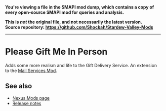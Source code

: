 **You're viewing a file in the SMAPI mod dump, which contains a copy of every open-source SMAPI mod
for queries and analysis.**

**This is _not_ the original file, and not necessarily the latest version.**  
**Source repository: https://github.com/Shockah/Stardew-Valley-Mods**

----

# Please Gift Me In Person
Adds some more realism and life to the Gift Delivery Service. An extension to the [Mail Services Mod](https://www.nexusmods.com/stardewvalley/mods/7842).

## See also
* [Nexus Mods page](https://www.nexusmods.com/stardewvalley/mods/11217)
* [Release notes](release-notes.md)